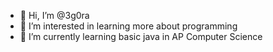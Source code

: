 - 👋 Hi, I’m @3g0ra
- 👀 I’m interested in learning more about programming
- 🌱 I’m currently learning basic java in AP Computer Science

<!---
3g0ra/3g0ra is a ✨ special ✨ repository because its `README.md` (this file) appears on your GitHub profile.
You can click the Preview link to take a look at your changes.
--->

